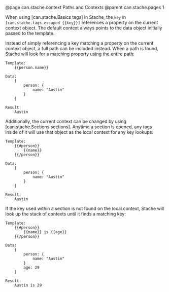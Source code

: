 @page can.stache.context Paths and Contexts
@parent can.stache.pages 1

When using [can.stache.Basics tags] in Stache, the `key` in `[can.stache.tags.escaped {{key}}]` 
references a property on the current context object. The default context always points to the data 
object initially passed to the template.

Instead of simply referencing a key matching a property on the current context object, a full path can 
be included instead. When a path is found, Stache will look for a matching property using the entire path:

	Template:
		{{person.name}}

	Data:
		{ 
			person: {
				name: "Austin"
			}
		}

	Result:
		Austin

Additionally, the current context can be changed by using [can.stache.Sections sections]. Anytime a section 
is opened, any tags inside of it will use that object as the local context for any key lookups:

	Template:
		{{#person}}
			{{name}}
		{{/person}}

	Data:
		{ 
			person: {
				name: "Austin"
			}
		}

	Result:
		Austin

If the key used within a section is not found on the local context, Stache will look up the 
stack of contexts until it finds a matching key:

	Template:
		{{#person}}
			{{name}} is {{age}}
		{{/person}}

	Data:
		{ 
			person: {
				name: "Austin"
			}
			age: 29
		}

	Result:
		Austin is 29
		